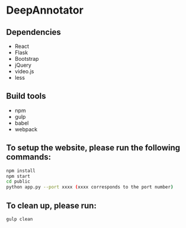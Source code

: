 # DeepAnnotator
## Dependencies
* React
* Flask
* Bootstrap
* jQuery
* video.js
* less

## Build tools
* npm
* gulp
* babel
* webpack

## To setup the website, please run the following commands:
```bash
npm install
npm start
cd public
python app.py --port xxxx (xxxx corresponds to the port number)
```

## To clean up, please run:
```bash
gulp clean
```
